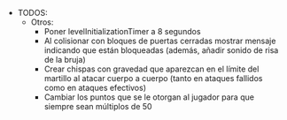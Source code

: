 - TODOS:
    - Otros:
        - Poner levelInitializationTimer a 8 segundos
        - Al colisionar con bloques de puertas cerradas mostrar mensaje indicando que están bloqueadas (además, añadir sonido de risa de la bruja)
        - Crear chispas con gravedad que aparezcan en el límite del martillo al atacar cuerpo a cuerpo (tanto en ataques fallidos como en ataques efectivos)
        - Cambiar los puntos que se le otorgan al jugador para que siempre sean múltiplos de 50